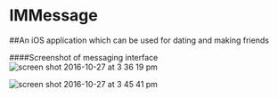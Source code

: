 # IMMessage
##An iOS application which can be used for dating and making friends

####Screenshot of messaging interface
![screen shot 2016-10-27 at 3 36 19 pm](https://cloud.githubusercontent.com/assets/15522180/19752622/4d769e54-9c5b-11e6-8494-ec0c8ed1568e.png)


![screen shot 2016-10-27 at 3 45 41 pm](https://cloud.githubusercontent.com/assets/15522180/19752802/80efe5c8-9c5c-11e6-803f-fa1f7e4e99fa.png)
